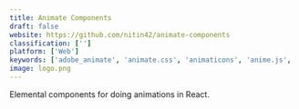 ```yaml
---
title: Animate Components
draft: false 
website: https://github.com/nitin42/animate-components
classification: ['']
platform: ['Web']
keywords: ['adobe_animate', 'animate.css', 'animaticons', 'anime.js', 'app_animations', 'css_animation_cheat_sheet', 'css_wand', 'drawser', 'framer_motion', 'haiku_animator', 'lottie_by_airbnb', 'marionette_studio', 'micro_animations', 'pq_grit_kit', 'principle', 'react-typical', 'readymag_animations', 'spirit', 'tilda_publishing_animations', 'tux', 'ui_motion_kit', 'vectr', 'visual_stories']
image: logo.png
---
```

Elemental components for doing animations in React.